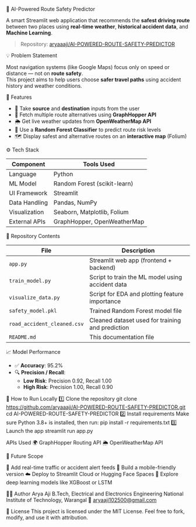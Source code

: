  🚦 AI-Powered Route Safety Predictor

A smart Streamlit web application that recommends the **safest driving route** between two places using **real-time weather**, **historical accident data**, and **Machine Learning**.

> Repository: [aryaaaji/AI-POWERED-ROUTE-SAFETY-PREDICTOR](https://github.com/aryaaaji/AI-POWERED-ROUTE-SAFETY-PREDICTOR)

 💡 Problem Statement

Most navigation systems (like Google Maps) focus only on speed or distance — not on **route safety**.  
This project aims to help users choose **safer travel paths** using accident history and weather conditions.


 🧠 Features

- 📍 Take **source** and **destination** inputs from the user
- 🧭 Fetch multiple route alternatives using **GraphHopper API**
- 🌦 Get live weather updates from **OpenWeatherMap API**
- 🤖 Use a **Random Forest Classifier** to predict route risk levels
- 🗺 Display safest and alternative routes on an **interactive map** (Folium)


 ⚙️ Tech Stack

| Component         | Tools Used                              |
|-------------------|-----------------------------------------|
| Language          | Python                                  |
| ML Model          | Random Forest (scikit-learn)            |
| UI Framework      | Streamlit                               |
| Data Handling     | Pandas, NumPy                           |
| Visualization     | Seaborn, Matplotlib, Folium             |
| External APIs     | GraphHopper, OpenWeatherMap             |



 📁 Repository Contents

| File                         | Description                                          |
|------------------------------|------------------------------------------------------|
| `app.py`                     | Streamlit web app (frontend + backend)              |
| `train_model.py`             | Script to train the ML model using accident data    |
| `visualize_data.py`          | Script for EDA and plotting feature importance      |
| `safety_model.pkl`           | Trained Random Forest model file                    |
| `road_accident_cleaned.csv`  | Cleaned dataset used for training and prediction    |
| `README.md`                  | This documentation file                             |


📈 Model Performance

- ✅ **Accuracy**: 95.2%
- 🔍 **Precision / Recall**:
  - **Low Risk**: Precision 0.92, Recall 1.00
  - **High Risk**: Precision 1.00, Recall 0.90


 🚀 How to Run Locally
1️⃣ Clone the repository
git clone https://github.com/aryaaaji/AI-POWERED-ROUTE-SAFETY-PREDICTOR.git
cd AI-POWERED-ROUTE-SAFETY-PREDICTOR
2️⃣ Install requirements
Make sure Python 3.8+ is installed, then run:
pip install -r requirements.txt
3️⃣ Launch the app
streamlit run app.py


APIs Used
🌍 GraphHopper Routing API
🌦 OpenWeatherMap API

🔮 Future Scope

📡 Add real-time traffic or accident alert feeds
📱 Build a mobile-friendly version
☁️ Deploy to Streamlit Cloud or Hugging Face Spaces
🔬 Explore deep learning models like XGBoost or LSTM

👩‍💻 Author
Arya Aji
B.Tech, Electrical and Electronics Engineering
National Institute of Technology, Warangal
📧 aryaaji102500@gmail.com

📜 License
This project is licensed under the MIT License.
Feel free to fork, modify, and use it with attribution.
